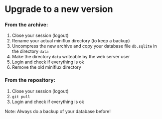 Upgrade to a new version
========================

### From the archive:

1. Close your session (logout)
2. Rename your actual miniflux directory (to keep a backup)
3. Uncompress the new archive and copy your database file `db.sqlite` in the directory `data`
4. Make the directory `data` writeable by the web server user
5. Login and check if everything is ok
6. Remove the old miniflux directory

### From the repository:

1. Close your session (logout)
2. `git pull`
3. Login and check if everything is ok

Note: Always do a backup of your database before!
